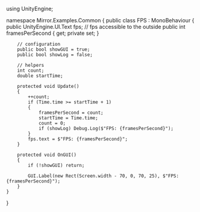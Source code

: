 using UnityEngine;

namespace Mirror.Examples.Common
{
    public class FPS : MonoBehaviour
    {
        public UnityEngine.UI.Text fps;
        // fps accessible to the outside
        public int framesPerSecond { get; private set; }

        // configuration
        public bool showGUI = true;
        public bool showLog = false;

        // helpers
        int count;
        double startTime;

        protected void Update()
        {
            ++count;
            if (Time.time >= startTime + 1)
            {
                framesPerSecond = count;
                startTime = Time.time;
                count = 0;
                if (showLog) Debug.Log($"FPS: {framesPerSecond}");
            }
            fps.text = $"FPS: {framesPerSecond}";
        }

        protected void OnGUI()
        {
            if (!showGUI) return;

            GUI.Label(new Rect(Screen.width - 70, 0, 70, 25), $"FPS: {framesPerSecond}");
        }
    }
}